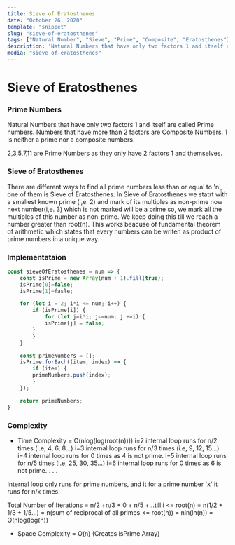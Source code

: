 ```yaml
---
title: Sieve of Eratosthenes
date: "October 26, 2020"
template: "snippet"
slug: "sieve-of-eratosthenes"
tags: ["Natural Number", "Sieve", "Prime", "Composite", "Eratosthenes"]
description: 'Natural Numbers that have only two factors 1 and itself are called Prime numbers. Numbers that have more than 2 factors are Composite Numbers.'
media: "sieve-of-eratosthenes"
---
```


# Sieve of Eratosthenes

### Prime Numbers
Natural Numbers that have only two factors 1 and itself are called Prime numbers. Numbers that have more than 2 factors are Composite Numbers. 1 is neither a prime nor a composite numbers.

2,3,5,7,11 are Prime Numbers as they only have 2 factors 1 and themselves.

### Sieve of Eratosthenes
There are different ways to find all prime numbers less than or equal to 'n', one of them is Sieve of Eratosthenes. In Sieve of Eratosthenes we statrt with a smallest known prime (i,e. 2) and mark of its multiples as non-prime now next number(i,e. 3) which is not marked will be a prime so, we mark all the multiples of this number as non-prime. We keep doing this till we reach a number greater than root(n). This works beacuse of fundamental theorem of arithmetic which states that every numbers can be writen as product of prime numbers in a unique way.

### Implementataion
```JavaScript
const sieveOfEratosthenes = num => {
    const isPrime = new Array(num + 1).fill(true);
    isPrime[0]=false;
    isPrime[1]=fasle;

    for (let i = 2; i*i <= num; i++) {
        if (isPrime[i]) {
       	    for (let j=i*i; j<=num; j +=i) {
	        isPrime[j] = false;
	    }
        }
    }

    const primeNumbers = [];
    isPrime.forEach((item, index) => {
        if (item) {
	    primeNumbers.push(index);
        }
    });

    return primeNumbers;
}
```
### Complexity
- Time Complexity = O(nlog(log(root(n))))
i=2 internal loop runs for n/2 times (i.e, 4, 6, 8...)
i=3 internal loop runs for n/3 times (i.e, 9, 12, 15...)
i=4 internal loop runs for 0 times as 4 is not prime.
i=5 internal loop runs for n/5 times (i.e, 25, 30, 35...)
i=6 internal loop runs for 0 times as 6 is not prime.
.
.
.

Internal loop only runs for prime numbers, and it for a prime number 'x' it runs for n/x times.

Total Number of Iterations = n/2 +n/3 + 0 + n/5 +...till i <= root(n)
= n(1/2 + 1/3 + 1/5...) = n(sum of reciprocal of all primes <= root(n))
= nln(ln(n)) = O(nlog(log(n))

- Space Complexity = O(n) (Creates isPrime Array)




